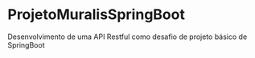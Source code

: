 # ProjetoMuralisSpringBoot
Desenvolvimento de uma API Restful como desafio de projeto básico de SpringBoot
